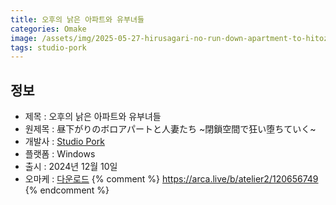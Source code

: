 ```yaml
---
title: 오후의 낡은 아파트와 유부녀들
categories: Omake
image: /assets/img/2025-05-27-hirusagari-no-run-down-apartment-to-hitozuma-tachi-1.webp
tags: studio-pork 
---
```


## 정보

* 제목 : 오후의 낡은 아파트와 유부녀들
* 원제목 : 昼下がりのボロアパートと人妻たち ~閉鎖空間で狂い堕ちていく~
* 개발사 : [Studio Pork](/tags/studio-pork)
* 플랫폼 : Windows
* 출시 : 2024년 12월 10일
* 오마케 : [다운로드](/assets/omake/hirusagari-no-run-down-apartment-to-hitozuma-tachi.zip)
{% comment %}
https://arca.live/b/atelier2/120656749
{% endcomment %}
